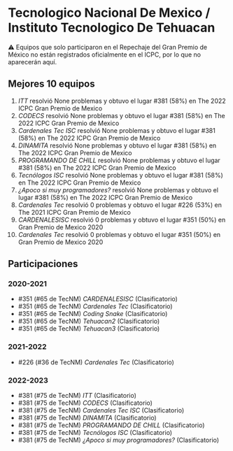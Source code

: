 # Tecnologico Nacional De Mexico / Instituto Tecnologico De Tehuacan

:warning: Equipos que solo participaron en el Repechaje del Gran Premio de México no están registrados oficialmente en el ICPC, por lo que no aparecerán aquí.

## Mejores 10 equipos

1. _<chicos>ITT</chicos>_ resolvió None problemas y obtuvo el lugar #381 (58%) en The 2022 ICPC Gran Premio de Mexico
1. _CODECS_ resolvió None problemas y obtuvo el lugar #381 (58%) en The 2022 ICPC Gran Premio de Mexico
1. _Cardenales Tec ISC_ resolvió None problemas y obtuvo el lugar #381 (58%) en The 2022 ICPC Gran Premio de Mexico
1. _DINAMITA_ resolvió None problemas y obtuvo el lugar #381 (58%) en The 2022 ICPC Gran Premio de Mexico
1. _PROGRAMANDO DE CHILL_ resolvió None problemas y obtuvo el lugar #381 (58%) en The 2022 ICPC Gran Premio de Mexico
1. _Tecnólogos ISC_ resolvió None problemas y obtuvo el lugar #381 (58%) en The 2022 ICPC Gran Premio de Mexico
1. _¿Apoco si muy programadores?_ resolvió None problemas y obtuvo el lugar #381 (58%) en The 2022 ICPC Gran Premio de Mexico
1. _Cardenales Tec_ resolvió 0 problemas y obtuvo el lugar #226 (53%) en The 2021 ICPC Gran Premio de Mexico
1. _CARDENALESISC_ resolvió 0 problemas y obtuvo el lugar #351 (50%) en Gran Premio de Mexico 2020
1. _Cardenales Tec_ resolvió 0 problemas y obtuvo el lugar #351 (50%) en Gran Premio de Mexico 2020

## Participaciones

### 2020-2021

- #351 (#65 de TecNM) _CARDENALESISC_ (Clasificatorio)
- #351 (#65 de TecNM) _Cardenales Tec_ (Clasificatorio)
- #351 (#65 de TecNM) _Coding Snake_ (Clasificatorio)
- #351 (#65 de TecNM) _Tehuacan2_ (Clasificatorio)
- #351 (#65 de TecNM) _Tehuacan3_ (Clasificatorio)

### 2021-2022

- #226 (#36 de TecNM) _Cardenales Tec_ (Clasificatorio)

### 2022-2023

- #381 (#75 de TecNM) _<chicos>ITT</chicos>_ (Clasificatorio)
- #381 (#75 de TecNM) _CODECS_ (Clasificatorio)
- #381 (#75 de TecNM) _Cardenales Tec ISC_ (Clasificatorio)
- #381 (#75 de TecNM) _DINAMITA_ (Clasificatorio)
- #381 (#75 de TecNM) _PROGRAMANDO DE CHILL_ (Clasificatorio)
- #381 (#75 de TecNM) _Tecnólogos ISC_ (Clasificatorio)
- #381 (#75 de TecNM) _¿Apoco si muy programadores?_ (Clasificatorio)



